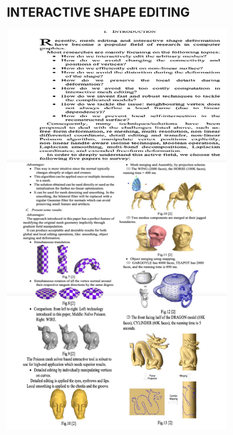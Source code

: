 # INTERACTIVE SHAPE EDITING

 <img align='middle' src="docs/1.png" height="300" width="98%" > 
 <img align='middle' src="docs/2.png" height="300" width="98%" > 
 <img align='middle' src="docs/3.png" height="300" width="98%" > 
